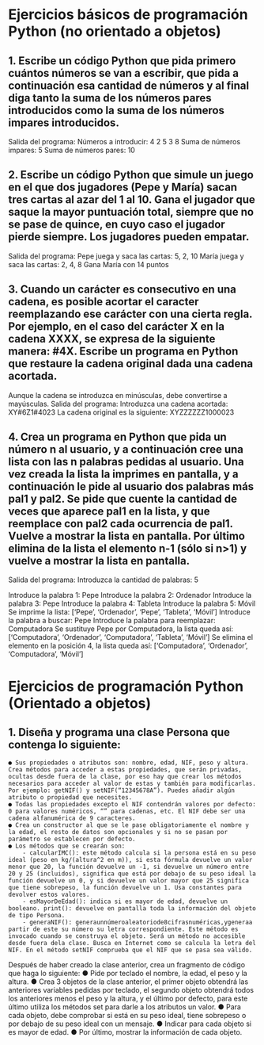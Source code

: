# Ejercicios básicos de programación Python (no orientado a objetos)
## 1. Escribe un código Python que pida primero cuántos números se van a escribir, que pida a continuación esa cantidad de números y al final diga tanto la suma de los números pares introducidos como la suma de los números impares introducidos.
Salida del programa​: Números a introducir: 4
    2
    5
    3
    8
Suma de números impares: 5 Suma de números pares: 10
## 2. Escribe un código Python que simule un juego en el que dos jugadores (Pepe y María) sacan tres cartas al azar del 1 al 10. Gana el jugador que saque la mayor puntuación total, siempre que no se pase de quince, en cuyo caso el jugador pierde siempre. Los jugadores pueden empatar.
Salida del programa​:
Pepe juega y saca las cartas: 5, 2, 10 María juega y saca las cartas: 2, 4, 8 Gana María con 14 puntos
## 3. Cuando un carácter es consecutivo en una cadena, es posible acortar el caracter reemplazando ese carácter con una cierta regla. Por ejemplo, en el caso del carácter X en la cadena XXXX, se expresa de la siguiente manera: #4X. Escribe un programa en Python que restaure la cadena original dada una cadena acortada.
Aunque la cadena se introduzca en minúsculas, debe convertirse a mayúsculas.
Salida del programa​:
Introduzca una cadena acortada: XY#6Z1#4023
La cadena original es la siguiente: XYZZZZZZ1000023
## 4. Crea un programa en Python que pida un número n al usuario, y a continuación cree una lista con las n palabras pedidas al usuario. Una vez creada la lista la imprimes en pantalla, y a continuación le pide al usuario dos palabras más pal1 y pal2. Se pide que cuente la cantidad de veces que aparece pal1 en la lista, y que reemplace con pal2 cada ocurrencia de pal1. Vuelve a mostrar la lista en pantalla. Por último elimina de la lista el elemento n-1 (sólo si n>1) y vuelve a mostrar la lista en pantalla.
Salida del programa​:
Introduzca la cantidad de palabras: 5
     
 Introduce la palabra 1: Pepe Introduce la palabra 2: Ordenador Introduce la palabra 3: Pepe Introduce la palabra 4: Tableta Introduce la palabra 5: Móvil
Se imprime la lista:
[‘Pepe’, ‘Ordenador’, ‘Pepe’, ‘Tableta’, ‘Móvil’]
Introduce la palabra a buscar: Pepe
Introduce la palabra para reemplazar: Computadora
Se sustituye Pepe por Computadora, la lista queda así: [‘Computadora’, ‘Ordenador’, ‘Computadora’, ‘Tableta’, ‘Móvil’]
Se elimina el elemento en la posición 4, la lista queda así: [‘Computadora’, ‘Ordenador’, ‘Computadora’, ‘Móvil’]

# Ejercicios de programación Python (Orientado a objetos)
## 1. Diseña y programa una clase Persona que contenga lo siguiente:
    ● Sus propiedades o atributos son: ​nombre, edad, NIF, peso y altura​. Crea métodos para acceder a estas propiedades, que serán privadas, ocultas desde fuera de la clase, por eso hay que crear los métodos necesarios para acceder al valor de estas y también para modificarlas. Por ejemplo: getNIF() y setNIF(“12345678A”). Puedes añadir algún atributo o propiedad que necesites.
    ● Todas las propiedades excepto el NIF contendrán valores por defecto: 0 para valores numéricos, “” para cadenas, etc. El NIF debe ser una cadena alfanumérica de 9 caracteres.
    ● Crea un ​constructor ​al que se le pase obligatoriamente el nombre y la edad, el resto de datos son opcionales y si no se pasan por parámetro se establecen por defecto.
    ● Los ​métodos ​que se crearán son:
        - calcularIMC():​ este método calcula si la persona está en su peso ideal (peso en kg/(altura^2 en m)), si esta fórmula devuelve un valor menor que 20, la función devuelve un -1, si devuelve un número entre 20 y 25 (incluidos), significa que está por debajo de su peso ideal la función devuelve un 0, y si devuelve un valor mayor que 25 significa que tiene sobrepeso, la función devuelve un 1. Usa constantes para devolver estos valores. 
        - e​sMayorDeEdad()​: indica si es mayor de edad, devuelve un booleano. print()​: devuelve en pantalla toda la información del objeto de tipo Persona. 
        - generaNIF():​ generaunnúmeroaleatoriode8cifrasnuméricas,ygeneraa partir de este su número su letra correspondiente. Este método es invocado cuando se construya el objeto. Será un método no accesible desde fuera dela clase. Busca en Internet como se calcula la letra del NIF. En el método setNIF comprueba que el NIF que se pasa sea válido.
Después de haber creado la clase anterior, crea un fragmento de código que haga lo siguiente:
    ● Pide por teclado el nombre, la edad, el peso y la altura.
    ● Crea 3 objetos de la clase anterior, el primer objeto obtendrá las anteriores
    variables pedidas por teclado, el segundo objeto obtendrá todos los anteriores menos el peso y la altura, y el último por defecto, para este último utiliza los métodos set para darle a los atributos un valor.
    ● Para cada objeto, debe comprobar si está en su peso ideal, tiene sobrepeso o por debajo de su peso ideal con un mensaje.
    ● Indicar para cada objeto si es mayor de edad.
    ● Por último, mostrar la información de cada objeto.